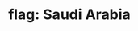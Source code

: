 ---
layout: flags
title: "flag: Saudi Arabia"
emoji: flag_saudi_arabia
permalink: 🇸🇦.html
image: assets/img/3moji/flag_saudi_arabia.png
---
